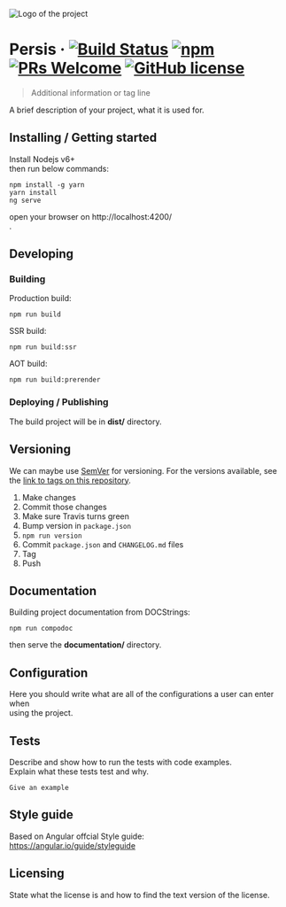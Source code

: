 
  
    
![Logo of the project](http://5.202.177.122:28282/uploads/-/system/appearance/header_logo/1/p4.png)      
      
# Persis &middot; [![Build Status](https://img.shields.io/travis/npm/npm/latest.svg?style=flat-square)](https://travis-ci.org/npm/npm) [![npm](https://img.shields.io/npm/v/npm.svg?style=flat-square)](https://www.npmjs.com/package/npm) [![PRs Welcome](https://img.shields.io/badge/PRs-welcome-brightgreen.svg?style=flat-square)](http://makeapullrequest.com) [![GitHub license](https://img.shields.io/badge/license-MIT-blue.svg?style=flat-square)](https://github.com/your/your-project/blob/master/LICENSE)      
> Additional information or tag line      
      
A brief description of your project, what it is used for.      
      
## Installing / Getting started      
      
Install Nodejs v6+      
  then run below commands:    
```shell      
npm install -g yarn    
yarn install      
ng serve      
```      
  open your browser on http://localhost:4200/    
.      
      
## Developing        
### Building        
  Production build:    
```shell      
npm run build    
```      
 SSR build:    
```shell      
npm run build:ssr    
```      
 AOT build:    
```shell      
npm run build:prerender    
```       
      
### Deploying / Publishing      
The build project will be in **dist/** directory.  
      
## Versioning      
      
We can maybe use [SemVer](http://semver.org/) for versioning. For the versions available, see the [link to tags on this repository](/tags).      

1.  Make changes
2.  Commit those changes
3.  Make sure Travis turns green
4.  Bump version in  `package.json`
5.  `npm run version`
6.  Commit  `package.json`  and  `CHANGELOG.md`  files
7.  Tag
8.  Push
  
## Documentation      
      
 Building project documentation from DOCStrings:    
```shell      
npm run compodoc    
```   
then serve the **documentation/** directory.  
      
## Configuration      
      
Here you should write what are all of the configurations a user can enter when      
using the project.      
      
## Tests      
      
Describe and show how to run the tests with code examples.      
Explain what these tests test and why.      
      
```shell      
Give an example      
```      
      
## Style guide      
  Based on Angular offcial Style guide:  
https://angular.io/guide/styleguide  
       
## Licensing      
      
State what the license is and how to find the text version of the license.
